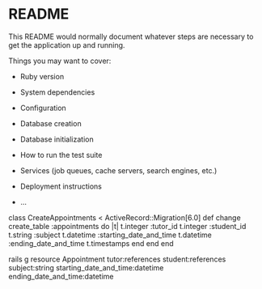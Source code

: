 # README

This README would normally document whatever steps are necessary to get the
application up and running.

Things you may want to cover:

* Ruby version

* System dependencies

* Configuration

* Database creation

* Database initialization

* How to run the test suite

* Services (job queues, cache servers, search engines, etc.)

* Deployment instructions

* ...


class CreateAppointments < ActiveRecord::Migration[6.0]
  def change
    create_table :appointments do |t|
      t.integer :tutor_id 
      t.integer :student_id
      t.string :subject 
      t.datetime :starting_date_and_time 
      t.datetime :ending_date_and_time 
      t.timestamps
    end
  end
end 

rails g resource Appointment tutor:references student:references subject:string starting_date_and_time:datetime ending_date_and_time:datetime 